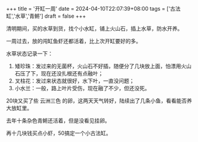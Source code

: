 +++
title = '开缸一周'
date = 2024-04-10T22:07:39+08:00
tags = ['古法缸','水草','青鳉']
draft = false
+++

清明期间，买的水草到货，找个小水缸，铺上火山石，插上水草，防水开养。

一周过去，放的闯缸鱼虾还都活着，比上次开缸要好的多。

水草状态记录一下：

1. 矮珍珠：发过来的无菌杯，火山石不好插，随便分了几块放上面，怕漂用火山石压了下，现在还没扎根还有点融叶；
2. 叉柱花：发过来状态就很好，水下叶，一直没问题；
3. 小水兰：一般，路上叶片受伤，现在融了不少，但还没死。

20块又买了些 云洲三色 的卵，这两天天气转好，陆续出了几条小鱼，看看能否养大放缸里。

去年十条杂色青鳉还活着，但是没看见挂卵。

再十几块钱买点小虾，50搞定一个小古法缸。
